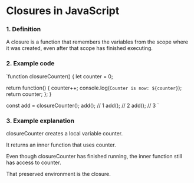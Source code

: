 # Closures in JavaScript
### 1. Definition
A closure is a function that remembers the variables from the scope where it was created, even after that scope has finished executing.

### 2. Example code
`function closureCounter() {
  let counter = 0;

  return function() {
    counter++;
    console.log(`Counter is now: ${counter}`);
    return counter;
  };
}

const add = closureCounter();
add(); // 1
add(); // 2
add(); // 3
`

### 3. Example explanation
closureCounter creates a local variable counter.

It returns an inner function that uses counter.

Even though closureCounter has finished running, the inner function still has access to counter.

That preserved environment is the closure.

